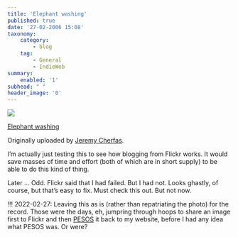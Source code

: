 ```yaml
---
title: 'Elephant washing'
published: true
date: '27-02-2006 15:08'
taxonomy:
    category:
        - blog
    tag:
        - General
        - IndieWeb
summary:
    enabled: '1'
subhead: " "
header_image: '0'
---
```


[![](http://static.flickr.com/24/101823053_95a3042a23_m.jpg)](http://www.flickr.com/photos/jcherfas/101823053/)  

[Elephant washing](http://www.flickr.com/photos/jcherfas/101823053/)  

Originally uploaded by [Jeremy Cherfas](http://www.flickr.com/people/jcherfas/).  

I’m actually just testing this to see how blogging from Flickr works. It would save masses of time and effort (both of which are in short supply) to be able to do this kind of thing.

Later ... Odd. Flickr said that I had failed. But I had not. Looks ghastly, of course, but that’s easy to fix. Must check this out. But not now.

!!! 2022-02-27: Leaving this as is (rather than repatriating the photo) for the record. Those were the days, eh, jumpring through hoops to share an image first to Flickr and then [PESOS](https://indieweb.org/PESOS) it back to my website, before I had any idea what PESOS was. Or were?
